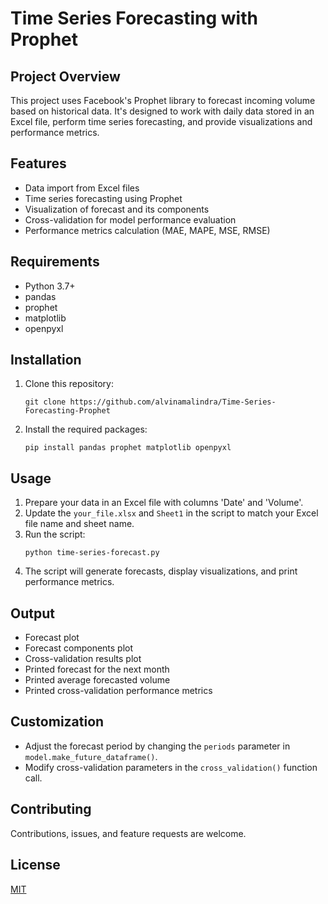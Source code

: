 # Time Series Forecasting with Prophet

## Project Overview
This project uses Facebook's Prophet library to forecast incoming volume based on historical data. It's designed to work with daily data stored in an Excel file, perform time series forecasting, and provide visualizations and performance metrics.

## Features
- Data import from Excel files
- Time series forecasting using Prophet
- Visualization of forecast and its components
- Cross-validation for model performance evaluation
- Performance metrics calculation (MAE, MAPE, MSE, RMSE)

## Requirements
- Python 3.7+
- pandas
- prophet
- matplotlib
- openpyxl

## Installation
1. Clone this repository:
   ```
   git clone https://github.com/alvinamalindra/Time-Series-Forecasting-Prophet
   ```

2. Install the required packages:
   ```
   pip install pandas prophet matplotlib openpyxl
   ```

## Usage
1. Prepare your data in an Excel file with columns 'Date' and 'Volume'.
2. Update the `your_file.xlsx` and `Sheet1` in the script to match your Excel file name and sheet name.
3. Run the script:
   ```
   python time-series-forecast.py
   ```
4. The script will generate forecasts, display visualizations, and print performance metrics.

## Output
- Forecast plot
- Forecast components plot
- Cross-validation results plot
- Printed forecast for the next month
- Printed average forecasted volume
- Printed cross-validation performance metrics

## Customization
- Adjust the forecast period by changing the `periods` parameter in `model.make_future_dataframe()`.
- Modify cross-validation parameters in the `cross_validation()` function call.

## Contributing
Contributions, issues, and feature requests are welcome.

## License
[MIT](https://choosealicense.com/licenses/mit/)


